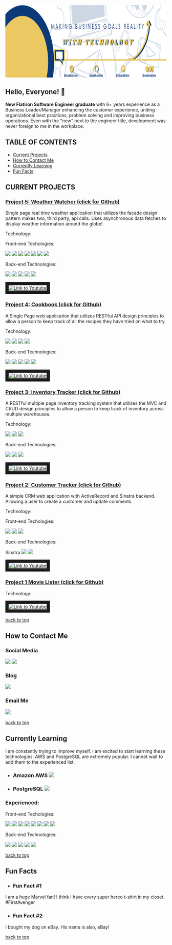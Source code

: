 <div>
  <div align="left">
    <a href="https://linkedin/in/noahaklem"><img alt="Picture of Noah A Klem" src="public/Banner.png" style="width: 100%; height: 225px;">
    </a>
  </div>
  
  ## Hello, Everyone! :wave:
  
  <p>
    <b>New Flatiron Software Engineer graduate</b> with 6+ years experience as a Business Leader/Manager enhancing the customer experience, uniting organizational best practices, problem solving and improving business operations. Even with the "new" next to the engineer title, development was never foreign to me in the workplace.
  </p>
</div>
  
## TABLE OF CONTENTS

- [Current Projects](#current-projects)
- [How to Contact Me](#how-to-contact-me)
- [Currently Learning](#currently-learning)
- [Fun Facts](#fun-facts)


## CURRENT PROJECTS

### <a href='https://github.com/noahaklem/weather-watcher'>Project 5: Weather Watcher (click for Github)</a>
<div>
  <p>Single page real time weather application that utilizes the facade design pattern makes two, third party, api calls. Uses asynchronous data fetches to display weather information around the globe!</p>
  Technology:<p>
    Front-end Techologies: <p>
    <img src="https://img.shields.io/badge/HTML-239120?style=for-the-badge&logo=html5&logoColor=white">
    <img src="https://img.shields.io/badge/CSS-239120?&style=for-the-badge&logo=css3&logoColor=white">
    <img src="https://img.shields.io/badge/JavaScript-F7DF1E?style=for-the-badge&logo=javascript&logoColor=white">
    <img src="https://img.shields.io/badge/Node.js-43853D?style=for-the-badge&logo=node.js&logoColor=white">
    <img src="https://img.shields.io/badge/React-20232A?style=for-the-badge&logo=react&logoColor=61DAFB">
    <img src="https://img.shields.io/badge/React_Router-CA4245?style=for-the-badge&logo=react-router&logoColor=white">
    <img src="https://img.shields.io/badge/Redux-593D88?style=for-the-badge&logo=redux&logoColor=white">
    </p>
    Back-end Technologies:<p>
    <img src="https://img.shields.io/badge/JavaScript-F7DF1E?style=for-the-badge&logo=javascript&logoColor=white">
    <img src="https://img.shields.io/badge/Node.js-43853D?style=for-the-badge&logo=node.js&logoColor=white">
    <img src="https://img.shields.io/badge/Ruby-CC342D?style=for-the-badge&logo=ruby&logoColor=white">
    <img src="https://img.shields.io/badge/Ruby_on_Rails-CC0000?style=for-the-badge&logo=ruby-on-rails&logoColor=white">
    <img src="https://img.shields.io/badge/SQLite-07405E?style=for-the-badge&logo=sqlite&logoColor=white">
    </p>
  </p>
  <a href="http://www.youtube.com/watch?feature=player_embedded&v=jXt9OWJjpkI
  " target="_blank"><img src="http://img.youtube.com/vi/jXt9OWJjpkI/0.jpg" 
  alt="Link to Youtube" width="160" height="120" border="10" /></a>
</div>

### <a href='https://github.com/noahaklem/cookbook'>Project 4: Cookbook (click for Github)</a>
<div>
  <p>A Single Page web application that utilizes RESTful API design principles to allow a person to keep track of all the recipes they have tried on what to try.</p>
  Technology:<p>
    <img src="https://img.shields.io/badge/HTML-239120?style=for-the-badge&logo=html5&logoColor=white">
    <img src="https://img.shields.io/badge/CSS-239120?&style=for-the-badge&logo=css3&logoColor=white">
    <img src="https://img.shields.io/badge/JavaScript-F7DF1E?style=for-the-badge&logo=javascript&logoColor=white">
    <img src="https://img.shields.io/badge/Node.js-43853D?style=for-the-badge&logo=node.js&logoColor=white">
    </p>
    Back-end Technologies:<p>
    <img src="https://img.shields.io/badge/JavaScript-F7DF1E?style=for-the-badge&logo=javascript&logoColor=white">
    <img src="https://img.shields.io/badge/Node.js-43853D?style=for-the-badge&logo=node.js&logoColor=white">
    <img src="https://img.shields.io/badge/Ruby-CC342D?style=for-the-badge&logo=ruby&logoColor=white">
    <img src="https://img.shields.io/badge/Ruby_on_Rails-CC0000?style=for-the-badge&logo=ruby-on-rails&logoColor=white">
    <img src="https://img.shields.io/badge/SQLite-07405E?style=for-the-badge&logo=sqlite&logoColor=white">
    </p>
  </p>
  <a href="http://www.youtube.com/watch?feature=player_embedded&v=DiMMZbbZolI
  " target="_blank"><img src="http://img.youtube.com/vi/DiMMZbbZolI/0.jpg" 
  alt="Link to Youtube" width="160" height="120" border="10" /></a>
</div>

### <a href='https://github.com/noahaklem/inventory-tracker'>Project 3: Inventory Tracker (click for Github)</a>
<div>
  <p>A RESTful multiple page inventory tracking system that utilizes the MVC and CRUD design principles to allow a person to keep track of inventory across multiple warehouses.</p>
  Technology:<p>
    <img src="https://img.shields.io/badge/HTML-239120?style=for-the-badge&logo=html5&logoColor=white">
    <img src="https://img.shields.io/badge/CSS-239120?&style=for-the-badge&logo=css3&logoColor=white">
    <img src="https://img.shields.io/badge/Ruby-CC342D?style=for-the-badge&logo=ruby&logoColor=white">
    </p>
    Back-end Technologies:<p>
    <img src="https://img.shields.io/badge/Ruby-CC342D?style=for-the-badge&logo=ruby&logoColor=white">
    <img src="https://img.shields.io/badge/Ruby_on_Rails-CC0000?style=for-the-badge&logo=ruby-on-rails&logoColor=white">
    <img src="https://img.shields.io/badge/SQLite-07405E?style=for-the-badge&logo=sqlite&logoColor=white">
    </p>
  </p>
  <a href="http://www.youtube.com/watch?feature=player_embedded&v=V1Zuzu-lL60
  " target="_blank"><img src="http://img.youtube.com/vi/V1Zuzu-lL60/0.jpg" 
  alt="Link to Youtube" width="160" height="120" border="10" /></a>
</div>

### <a href='https://github.com/noahaklem/customer-tracker'>Project 2: Customer Tracker (click for Github)</a>
<div>
  <p>A simple CRM web application with ActiveRecord and Sinatra backend. Allowing a user to create a customer and update comments.</p>
  Technology:<p>
    Front-end Techologies: <p>
    <img src="https://img.shields.io/badge/HTML-239120?style=for-the-badge&logo=html5&logoColor=white">
    <img src="https://img.shields.io/badge/CSS-239120?&style=for-the-badge&logo=css3&logoColor=white">
    <img src="https://img.shields.io/badge/Ruby-CC342D?style=for-the-badge&logo=ruby&logoColor=white">
    </p>
    Back-end Technologies:<p>
    Sinatra
    <img src="https://img.shields.io/badge/Ruby-CC342D?style=for-the-badge&logo=ruby&logoColor=white">
    <img src="https://img.shields.io/badge/SQLite-07405E?style=for-the-badge&logo=sqlite&logoColor=white">
    </p>
  </p>
  <a href="http://www.youtube.com/watch?feature=player_embedded&v=Au55WnsW4SA
  " target="_blank"><img src="http://img.youtube.com/vi/Au55WnsW4SA/0.jpg" 
  alt="Link to Youtube" width="160" height="120" border="10" /></a>
</div>

### <a href='https://github.com/noahaklem/movie-lister'>Project 1 Movie Lister (click for Github)</a>
<div>
  <p></p>
  Technology:<p></p>
  <a href="http://www.youtube.com/watch?feature=player_embedded&v=jXt9OWJjpkI
  " target="_blank"><img src="http://img.youtube.com/vi/jXt9OWJjpkI/0.jpg" 
  alt="Link to Youtube" width="160" height="120" border="10" /></a>
</div>

[back to top](#table-of-contents)

## How to Contact Me

   ### Social Media
   
  <div>
    <a target="_blank" href="https://www.linkedin.com/in/noahaklem"><img src="https://img.shields.io/badge/LinkedIn-0077B5?style=for-the-badge&logo=linkedin&logoColor=white"></a>
    <a target="_blank" href="https://www.twitter.com/noahaklem"><img src="https://img.shields.io/badge/Twitter-1DA1F2?style=for-the-badge&logo=twitter&logoColor=white"></a>
  </div>
    
  ### Blog
  
  <div>
    <a target="_blank" href="https://www.medium.com/@noahaklem"><img src="https://img.shields.io/badge/Medium-12100E?style=for-the-badge&logo=medium&logoColor=white"></a>
  </div>
   
  ### Email Me
  
  <div>
    <a href="mailto:noahaklem@gmail.com?subject=Hello%20Noah,%20from%20GitHub"><img src="https://img.shields.io/badge/Gmail-D14836?style=for-the-badge&logo=gmail&logoColor=white"></a>
  </div>

  [back to top](#table-of-contents)
  
## Currently Learning
I am constantly trying to improve myself. I am excited to start learning these technologies. AWS and PostgreSQL are extremely popular. I cannot wait to add them to the experienced list.

- ### Amazon AWS <img src="https://img.shields.io/badge/Amazon_AWS-232F3E?style=for-the-badge&logo=amazon-aws&logoColor=white">
- ### PostgreSQL <img src="https://img.shields.io/badge/PostgreSQL-316192?style=for-the-badge&logo=postgresql&logoColor=white">

### Experienced:
<p align="center">

  Front-end Techologies: <p>
  <img src="https://img.shields.io/badge/HTML-239120?style=for-the-badge&logo=html5&logoColor=white">
  <img src="https://img.shields.io/badge/CSS-239120?&style=for-the-badge&logo=css3&logoColor=white">
  <img src="https://img.shields.io/badge/JavaScript-F7DF1E?style=for-the-badge&logo=javascript&logoColor=white">
  <img src="https://img.shields.io/badge/Node.js-43853D?style=for-the-badge&logo=node.js&logoColor=white">
  <img src="https://img.shields.io/badge/Ruby-CC342D?style=for-the-badge&logo=ruby&logoColor=white">
  <img src="https://img.shields.io/badge/React-20232A?style=for-the-badge&logo=react&logoColor=61DAFB">
  <img src="https://img.shields.io/badge/React_Router-CA4245?style=for-the-badge&logo=react-router&logoColor=white">
  <img src="https://img.shields.io/badge/Redux-593D88?style=for-the-badge&logo=redux&logoColor=white">
  </p>


  Back-end Technologies:<p>
  <img src="https://img.shields.io/badge/JavaScript-F7DF1E?style=for-the-badge&logo=javascript&logoColor=white">
  <img src="https://img.shields.io/badge/Node.js-43853D?style=for-the-badge&logo=node.js&logoColor=white">
  <img src="https://img.shields.io/badge/Ruby-CC342D?style=for-the-badge&logo=ruby&logoColor=white">
  <img src="https://img.shields.io/badge/Ruby_on_Rails-CC0000?style=for-the-badge&logo=ruby-on-rails&logoColor=white">
  <img src="https://img.shields.io/badge/SQLite-07405E?style=for-the-badge&logo=sqlite&logoColor=white">
  </p>  
</p>

[back to top](#table-of-contents)

## Fun Facts
 
- ### Fun Fact #1
<p>
  I am a huge Marvel fan! I think I have every super hereo t-shirt in my closet. #FirstAvenger
</p>

- ### Fun Fact #2
<p>
  I bought my dog on eBay. His name is also, eBay!
</p>

[back to top](#table-of-contents)
  


<!--
**noahaklem/noahaklem** is a ✨ _special_ ✨ repository because its `README.md` (this file) appears on your GitHub profile.

Here are some ideas to get you started:

- 🔭 I’m currently working on ...
- 🌱 I’m currently learning ...
- 👯 I’m looking to collaborate on ...
- 🤔 I’m looking for help with ...
- 💬 Ask me about ...
- 📫 How to reach me: ...
- 😄 Pronouns: ...
- ⚡ Fun fact: ...
-->
